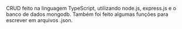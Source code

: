 CRUD feito na linguagem TypeScript, utilizando node.js, express.js e o banco de dados mongodb.
Também foi feito algumas funções para escrever em arquivos .json.
